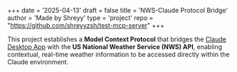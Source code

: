 +++
date = '2025-04-13'
draft = false
title = 'NWS-Claude Protocol Bridge'
author = 'Made by Shreyy'
type = 'project'
repo = "https://github.com/shreyyzsh/test-mcp-server"
+++

This project establishes a **Model Context Protocol** that bridges the [Claude Desktop App](https://claude.ai) with the **US National Weather Service (NWS) API**, enabling contextual, real-time weather information to be accessed directly within the Claude environment.
